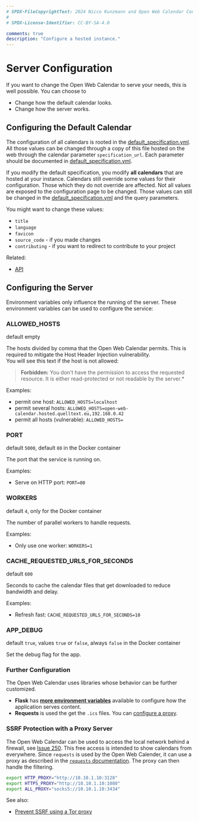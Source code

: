 ```yaml
---
# SPDX-FileCopyrightText: 2024 Nicco Kunzmann and Open Web Calendar Contributors <https://open-web-calendar.quelltext.eu/>
#
# SPDX-License-Identifier: CC-BY-SA-4.0

comments: true
description: "Configure a hosted instance."
---
```


# Server Configuration

If you want to change the Open Web Calendar to serve your needs, this is
well possible.
You can choose to

- Change how the default calendar looks.
- Change how the server works.

## Configuring the Default Calendar

The configuration of all calendars is rooted in the [default_specification.yml].
All those values can be changed through a copy of this file hosted on the web
through the calendar parameter `specification_url`.
Each parameter should be documented in [default_specification.yml].

If you modify the default specification, you modify **all calendars** that are hosted at your instance.
Calendars still override some values for their configuration.
Those which they do not override are affected.
Not all values are exposed to the configuration page to be changed.
Those values can still be changed in the [default_specification.yml] and the query parameters.

You might want to change these values:

- `title`
- `language`
- `favicon`
- `source_code` - if you made changes
- `contributing` - if you want to redirect to contribute to your project

[default_specification.yml]: https://github.com/niccokunzmann/open-web-calendar/blob/master/default_specification.yml

Related:

- [API](../../dev/api)

## Configuring the Server

Environment variables only influence the running of the server.
These environment variables can be used to configure the service:

### ALLOWED_HOSTS

default empty

The hosts divided by comma that the Open Web Calendar permits.
This is required to mitigate the Host Header Injection vulnerability.  
You will see this text if the host is not allowed:

> **Forbidden:**
> You don't have the permission to access the requested resource. It is either read-protected or not readable by the server.*  

Examples:

- permit one host: `ALLOWED_HOSTS=localhost`
- permit several hosts: `ALLOWED_HOSTS=open-web-calendar.hosted.quelltext.eu,192.168.0.42`
- permit all hosts (vulnerable): `ALLOWED_HOSTS=`

### PORT

default `5000`, default `80` in the Docker container  

The port that the service is running on.

Examples:

- Serve on HTTP port: `PORT=80`

### WORKERS

default `4`, only for the Docker container

The number of parallel workers to handle requests.

Examples:

- Only use one worker: `WORKERS=1`

### CACHE_REQUESTED_URLS_FOR_SECONDS

default `600`

Seconds to cache the calendar files that get downloaded to reduce bandwidth and delay.

Examples:

- Refresh fast: `CACHE_REQUESTED_URLS_FOR_SECONDS=10`


### APP_DEBUG

default `true`, values `true` or `false`, always `false` in the Docker container

Set the debug flag for the app.

### Further Configuration

The Open Web Calendar uses libraries whose behavior can be further customized.

- **Flask** has **[more environment variables](https://flask.palletsprojects.com/en/3.0.x/config/)** available to configure how the application serves content.
- **Requests** is used the get the `.ics` files. You can [configure a proxy].

### SSRF Protection with a Proxy Server
[configure a proxy]: #ssrf-protection-with-a-proxy-server

The Open Web Calendar can be used to access the local network behind a firewall,
see [Issue 250](https://github.com/niccokunzmann/open-web-calendar/issues/250).
This free access is intended to show calendars from everywhere.
Since `requests` is used by the Open Web Calender,
it can use a proxy as described in the
[`requests` documentation](https://requests.readthedocs.io/en/latest/user/advanced/#proxies).
The proxy can then handle the filtering.

```sh
export HTTP_PROXY="http://10.10.1.10:3128"
export HTTPS_PROXY="http://10.10.1.10:1080"
export ALL_PROXY="socks5://10.10.1.10:3434"
```

See also:

- [Prevent SSRF using a Tor proxy](../docker#preventing-ssrf-attacks-using-a-tor-proxy)
